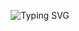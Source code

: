 

<!-- Header Typing SVG -->
<p align="center">
  <img src="https://readme-typing-svg.herokuapp.com?font=Fira+Code&size=28&duration=3000&pause=1000&color=FCE38A&center=true&vCenter=true&multiline=true&width=800&height=100&lines=Hiiiii,+I'm+Pawan+Garia;Crafting+Code+%26+Ideas+Since+2022" alt="Typing SVG" />
</p>






